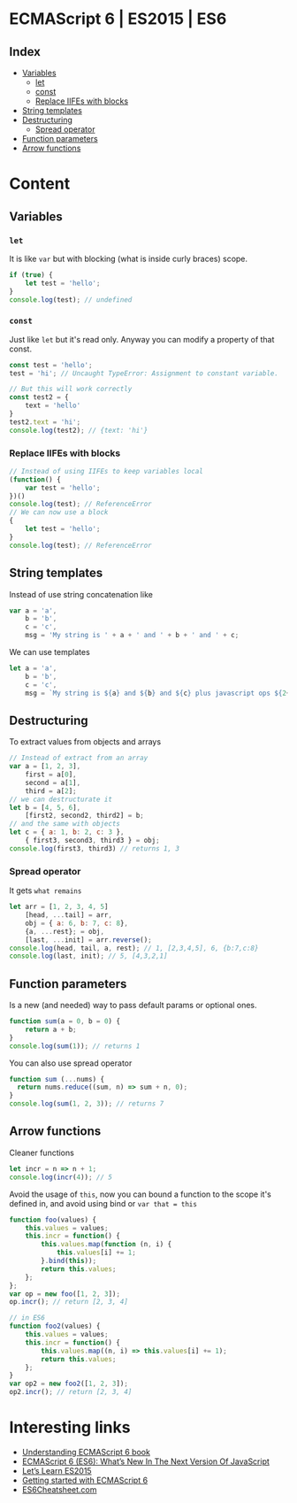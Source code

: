 # ECMAScript 6 | ES2015 | ES6

## Index
* [Variables](#variables)
    * [let](#let)
    * [const](#const)
    * [Replace IIFEs with blocks](#replace-iifes-with-blocks)
* [String templates](#string-templates)
* [Destructuring](#destructuring)
    * [Spread operator](#spread-operator)
* [Function parameters](#function-parameters)
* [Arrow functions](#arrow-functions)

# Content

## Variables

### `let`
It is like `var` but with blocking (what is inside curly braces) scope.
```js
if (true) {
    let test = 'hello';
}
console.log(test); // undefined
```

### `const`
Just like `let` but it's read only. Anyway you can modify a property of that const.
```js
const test = 'hello';
test = 'hi'; // Uncaught TypeError: Assignment to constant variable.

// But this will work correctly
const test2 = {
    text = 'hello'
}
test2.text = 'hi';
console.log(test2); // {text: 'hi'}
```

### Replace IIFEs with blocks
```js
// Instead of using IIFEs to keep variables local
(function() {
    var test = 'hello';
})()
console.log(test); // ReferenceError
// We can now use a block
{
    let test = 'hello';
}
console.log(test); // ReferenceError
```

## String templates
Instead of use string concatenation like
```js
var a = 'a',
    b = 'b',
    c = 'c',
    msg = 'My string is ' + a + ' and ' + b + ' and ' + c;
```
We can use templates
```js
let a = 'a',
    b = 'b',
    c = 'c',
    msg = `My string is ${a} and ${b} and ${c} plus javascript ops ${2+3}`
```

## Destructuring
To extract values from objects and arrays
```js
// Instead of extract from an array
var a = [1, 2, 3],
    first = a[0],
    second = a[1],
    third = a[2];
// we can destructurate it
let b = [4, 5, 6],
    [first2, second2, third2] = b;
// and the same with objects
let c = { a: 1, b: 2, c: 3 },
    { first3, second3, third3 } = obj;
console.log(first3, third3) // returns 1, 3
```

### Spread operator
It gets `what remains`
```js
let arr = [1, 2, 3, 4, 5]
    [head, ...tail] = arr,
    obj = { a: 6, b: 7, c: 8},
    {a, ...rest}; = obj,
    [last, ...init] = arr.reverse();
console.log(head, tail, a, rest); // 1, [2,3,4,5], 6, {b:7,c:8}
console.log(last, init); // 5, [4,3,2,1]
```

## Function parameters
Is a new (and needed) way to pass default params or optional ones.
```js
function sum(a = 0, b = 0) {
    return a + b;
}
console.log(sum(1)); // returns 1
```
You can also use spread operator
```js
function sum (...nums) {
  return nums.reduce((sum, n) => sum + n, 0);
}
console.log(sum(1, 2, 3)); // returns 7
```

## Arrow functions
Cleaner functions
```js
let incr = n => n + 1;
console.log(incr(4)); // 5
```
Avoid the usage of `this`, now you can bound a function to the scope it's
defined in, and avoid using bind or `var that = this`
```js
function foo(values) {
    this.values = values;
    this.incr = function() {
        this.values.map(function (n, i) {
            this.values[i] += 1;
        }.bind(this));
        return this.values;
    };
};
var op = new foo([1, 2, 3]);
op.incr(); // return [2, 3, 4]

// in ES6
function foo2(values) {
    this.values = values;
    this.incr = function() {
        this.values.map((n, i) => this.values[i] += 1);
        return this.values;
    };
}
var op2 = new foo2([1, 2, 3]);
op2.incr(); // return [2, 3, 4]
```

# Interesting links
+ [Understanding ECMAScript 6 book](https://leanpub.com/understandinges6/read)
+ [ECMAScript 6 (ES6): What’s New In The Next Version Of JavaScript](https://www.smashingmagazine.com/2015/10/es6-whats-new-next-version-javascript/)
+ [Let’s Learn ES2015](https://css-tricks.com/lets-learn-es2015/)
+ [Getting started with ECMAScript 6](http://www.2ality.com/2015/08/getting-started-es6.html)
+ [ES6Cheatsheet.com](https://es6cheatsheet.com)
